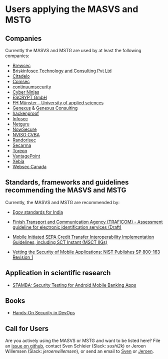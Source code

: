 # Users applying the MASVS and MSTG

## Companies

Currently the MASVS and MSTG are used by at least the following companies:

- [Brewsec](https://brewsec.io/)
- [Briskinfosec Technology and Consulting Pvt Ltd](https://www.briskinfosec.com/)
- [Citadelo](https://citadelo.com/en/blog/how-to-order-a-pen-test/)
- [Comsec](https://comsecglobal.com/)
- [continuumsecurity](https://continuumsecurity.net)
- [Cyber Ninjas](https://www.CyberNinjas.com)
- [ESCRYPT GmbH](https://www.escrypt.com)
- [FH Münster - University of applied sciences](https://www.fh-muenster.de)
- [Genexus](https://www.genexus.com) & [Genexus Consulting](https://www.genexusconsulting.com/es/)
- [hackenproof](https://hackenproof.com)
- [Infosec](https://Infosec.com.br)
- [Netguru](https://www.netguru.co/)
- [NowSecure](https://www.nowsecure.com/)
- [NVISO CVBA](https://www.nviso.be)
- [Randorisec](https://randorisec.fr/)
- [Secarma](https://www.secarma.com/)
- [Toreon](https://www.toreon.com/ethical-hackers/)
- [VantagePoint](https://www.vantagepoint.sg)
- [Xebia](https://xebia.com)
- [Websec Canada](https://www.websec.ca/mobile-application-security)

## Standards, frameworks and guidelines recommending the MASVS and MSTG

 Currently, the MASVS and MSTG are recommended by:

- [Egov standards for India](http://egovstandards.gov.in/notified-standards-0)
- [Finish Transport and Communication Agency (TRAFICOM) - Assessment guideline for electronic identification services (Draft)](https://www.traficom.fi/sites/default/files/media/file/DRAFT%20Traficom%20guideline%20211%202019%20conformity%20assessment%20of%20eID%20service.pdf)
- [Mobile Initiated SEPA Credit Transfer Interoperability Implementation Guidelines, including SCT Instant (MSCT IIGs)](https://www.europeanpaymentscouncil.eu/document-library/implementation-guidelines/mobile-initiated-sepa-credit-transfer-interoperability)

- [Vetting the Security of Mobile Applications: NIST Publishes SP 800-163 Revision 1](https://csrc.nist.gov/news/2019/nist-publishes-sp-800-163-rev-1)

## Application in scientific research

- [STAMBA: Security Testing for Android Mobile Banking Apps](https://link.springer.com/chapter/10.1007/978-3-319-28658-7_57)

## Books

- [Hands-On Security in DevOps](https://books.google.co.uk/books?id=bO1mDwAAQBAJ&pg=PA40&lpg=PA40&dq=owasp+mobile+security+testing+guide&source=bl&ots=pHhAasVgeC&sig=ACfU3U0yodcqH0O8Sjx3ADTN2m1tbHeCsg&hl=nl&sa=X&ved=2ahUKEwio2umM8tbiAhXgVBUIHehnAEU4UBDoATAIegQICRAB#v=onepage&q=owasp%20mobile%20security%20testing%20guide&f=false)

## Call for Users

Are you actively using the MASVS or MSTG and want to be listed here? File an [issue on github](https://github.com/OWASP/owasp-mstg/issues/new), contact Sven Schleier (Slack: *sushi2k*) or Jeroen Willemsen (Slack: *jeroenwillemsen*), or send an email to [Sven](mailto:sven.schleier@owasp.org) or [Jeroen](mailto:jeroen.willemsen@owasp.org).
